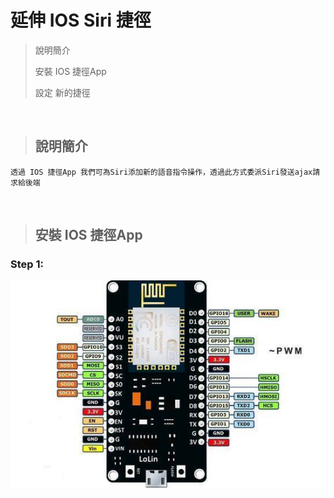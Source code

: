 # 延伸 IOS Siri 捷徑

> 說明簡介
>
> 安裝 IOS 捷徑App
>
> 設定 新的捷徑

<br/>

> ## 說明簡介
```
透過 IOS 捷徑App 我們可為Siri添加新的語音指令操作，透過此方式委派Siri發送ajax請求給後端  
```

<br/>

> ## 安裝 IOS 捷徑App
### Step 1:

<center>

![](https://raw.githubusercontent.com/alsk1369854/Ming_Home_Google_Sites/master/Technical_Article/物聯網/WiFi%20智能家電開關/images/CH340_ESP8266_IO_引角圖.jpg)
</center>



